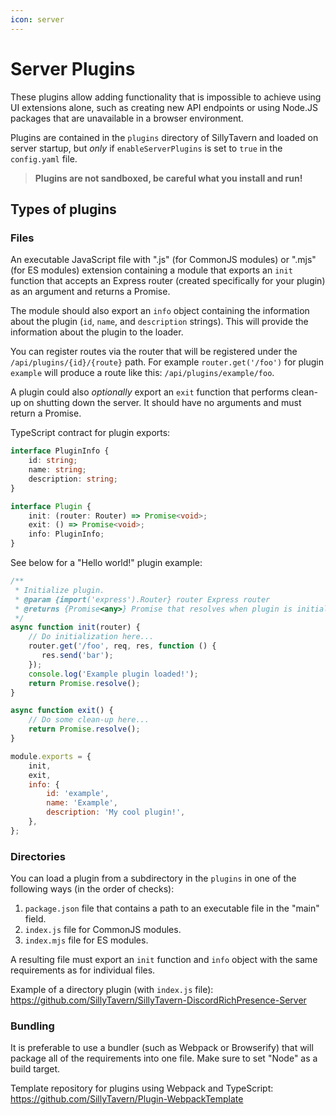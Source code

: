 ```yaml
---
icon: server
---
```


# Server Plugins

These plugins allow adding functionality that is impossible to achieve using UI extensions alone, such as creating new API endpoints or using Node.JS packages that are unavailable in a browser environment.

Plugins are contained in the `plugins` directory of SillyTavern and loaded on server startup, but *only* if `enableServerPlugins` is set to `true` in the `config.yaml` file.

> **Plugins are not sandboxed, be careful what you install and run!**

## Types of plugins

### Files

An executable JavaScript file with ".js" (for CommonJS modules) or ".mjs" (for ES modules) extension containing a module that exports an `init` function that accepts an Express router (created specifically for your plugin) as an argument and returns a Promise.

The module should also export an `info` object containing the information about the plugin (`id`, `name`, and `description` strings). This will provide the information about the plugin to the loader.

You can register routes via the router that will be registered under the `/api/plugins/{id}/{route}` path. For example `router.get('/foo')` for plugin `example` will produce a route like this: `/api/plugins/example/foo`.

A plugin could also *optionally* export an `exit` function that performs clean-up on shutting down the server. It should have no arguments and must return a Promise.

TypeScript contract for plugin exports:

```ts
interface PluginInfo {
    id: string;
    name: string;
    description: string;
}

interface Plugin {
    init: (router: Router) => Promise<void>;
    exit: () => Promise<void>;
    info: PluginInfo;
}
```

See below for a "Hello world!" plugin example:

```js
/**
 * Initialize plugin.
 * @param {import('express').Router} router Express router
 * @returns {Promise<any>} Promise that resolves when plugin is initialized
 */
async function init(router) {
    // Do initialization here...
    router.get('/foo', req, res, function () {
       res.send('bar');
    });
    console.log('Example plugin loaded!');
    return Promise.resolve();
}

async function exit() {
    // Do some clean-up here...
    return Promise.resolve();
}

module.exports = {
    init,
    exit,
    info: {
        id: 'example',
        name: 'Example',
        description: 'My cool plugin!',
    },
};
```

### Directories

You can load a plugin from a subdirectory in the `plugins` in one of the following ways (in the order of checks):

1. `package.json` file that contains a path to an executable file in the "main" field.
2. `index.js` file for CommonJS modules.
3. `index.mjs` file for ES modules.

A resulting file must export an `init` function and `info` object with the same requirements as for individual files.

Example of a directory plugin (with `index.js` file): <https://github.com/SillyTavern/SillyTavern-DiscordRichPresence-Server>

### Bundling

It is preferable to use a bundler (such as Webpack or Browserify) that will package all of the requirements into one file. Make sure to set "Node" as a build target.

Template repository for plugins using Webpack and TypeScript: <https://github.com/SillyTavern/Plugin-WebpackTemplate>
